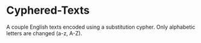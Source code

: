 # Cyphered-Texts

A couple English texts encoded using a substitution cypher. Only alphabetic letters are changed (a-z, A-Z).
